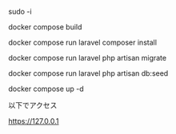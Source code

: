 sudo -i

docker compose build

docker compose run laravel composer install

docker compose run laravel php artisan migrate

docker compose run laravel php artisan db:seed

docker compose up -d

以下でアクセス

https://127.0.0.1